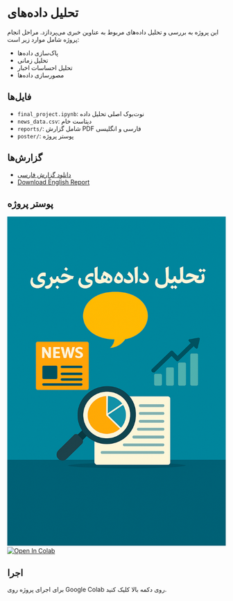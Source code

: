 # تحلیل داده‌های 

این پروژه به بررسی و تحلیل داده‌های مربوط به عناوین خبری می‌پردازد. مراحل انجام پروژه شامل موارد زیر است:

- پاک‌سازی داده‌ها
- تحلیل زمانی
- تحلیل احساسات اخبار
- مصورسازی داده‌ها

## فایل‌ها

- `final_project.ipynb`: نوت‌بوک اصلی تحلیل داده
- `news_data.csv`: دیتاست خام
- `reports/`: شامل گزارش PDF فارسی و انگلیسی
- `poster/`: پوستر پروژه

## گزارش‌ها

- [دانلود گزارش فارسی](reports/گزارش_نهایی_فارسی.pdf)
- [Download English Report](reports/Final_Report_EN.pdf)

## پوستر پروژه

![پوستر](Poster.png)
[![Open In Colab](https://colab.research.google.com/assets/colab-badge.svg)](https://colab.research.google.com/github/pooriazohrabii/Pooria-/blob/main/Copy%20of%20Untitled3.ipynb)
## اجرا 
برای اجرای پروژه روی Google Colab روی دکمه بالا کلیک کنید.

